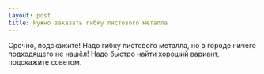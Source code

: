 ```yaml
---
layout: post 
title: Нужно заказать гибку листового металла 
--- 
```

Срочно, подскажите! Надо гибку листового металла, но в городе ничего подходящего не нашёл! Надо быстро найти хороший вариант, подскажите советом.